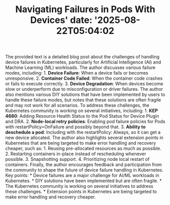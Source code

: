 ﻿---
title: "Navigating Failures in Pods With Devices'
date: '2025-08-22T05:04:02"
category: "Markets"
summary: ""
slug: "navigating failures in pods with devices"
source_urls:
  - "https://kubernetes.io/blog/2025/07/03/navigating-failures-in-pods-with-devices/"
seo:
  title: "Navigating Failures in Pods With Devices | Hash n Hedge'
  description: '"
  keywords: ["news", "markets", "brief"]
---
The provided text is a detailed blog post about the challenges of handling device failures in Kubernetes, particularly for Artificial Intelligence (AI) and Machine Learning (ML) workloads. The author discusses various failure modes, including:  1.  **Device Failure**: When a device fails or becomes unresponsive. 2.  **Container Code Failed**: When the container code crashes or fails to execute correctly. 3.  **Device Degradation**: When devices become slow or underperform due to misconfiguration or driver failures.  The author also mentions various DIY solutions that have been implemented by users to handle these failure modes, but notes that these solutions are often fragile and may not work for all scenarios.  To address these challenges, the Kubernetes community is working on several initiatives, including:  1.  **KEP 4680**: Adding Resource Health Status to the Pod Status for Device Plugin and DRA. 2.  **Node-local retry policies**: Enabling pod failure policies for Pods with restartPolicy=OnFailure and possibly beyond that. 3.  **Ability to deschedule a pod**: Including with the restartPolicy: Always, so it can get a new device allocated.  The author also highlights several extension points in Kubernetes that are being targeted to make error handling and recovery cheaper, such as:  1.  Reusing pre-allocated resources as much as possible. 2.  Restarting containers in-place instead of rescheduling whenever possible. 3.  Snapshotting support. 4.  Prioritizing node local restart of containers.  Finally, the author encourages feedback and participation from the community to shape the future of device failure handling in Kubernetes.  Key points:  *   Device failures are a major challenge for AI/ML workloads in Kubernetes. *   DIY solutions have been implemented but are often fragile. *   The Kubernetes community is working on several initiatives to address these challenges. *   Extension points in Kubernetes are being targeted to make error handling and recovery cheaper. 
